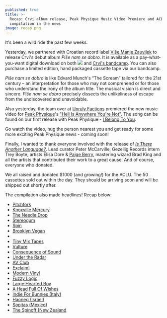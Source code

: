```yaml
---
published: true
title: >-
  Recap: Crvi album release, Peak Physique Music Video Premiere and ACLU
  compilation in the news
image: recap.png
---
```

It's been a wild ride the past few weeks.

Yesterday, we partnered with Croatian record label [Više Manje Zauvijek](https://visemanjezauvijek.com) to release Crvi's debut album _Piše nam se dobro_. It is available as a pay-what-you-want digital download on both ![]({{site.baseurl}}/https://gezelligrecords.bandcamp.com/album/pi-e-nam-se-dobro) and [Crvi's bandcamp](https://grupacrvi.bandcamp.com/). You can also purchase a limited edition, hand packaged cassette tape via our bandcamp. 

_Piše nam se dobro_ is like Edvard Munch's “The Scream” tailored for the 21st century – an interpretation for those who may not comprehend or for those who understand the irony of the album title. The musical vision is direct and sincere. _Piše nam se dobro_ precisely dissects the unlikeliness of escape from the undiscovered and unavoidable.

Also yesterday, the team over at [Unruly Factions](http://www.unrulyfactions.com) premiered the new music video for [Peak Physique](http://www.ilovepeakphysique.com/)'s ["Hell Is Anywhere You're Not"](http://www.unrulyfactions.com/hot-tracks/peak-physique-hell-is-anywhere-youre-not-video-premiere). The song can be found on our first release with Peak Physique - [I Belong To You](https://gezelligrecords.bandcamp.com/album/i-belong-to-you). 

Go watch the video, hug the person nearest you and get ready for some more exciting Peak Physique news - coming soon!

Finally, I wanted to thank everyone involved with the release of [_Is There Another Language?_](https://gezelligrecords.bandcamp.com/album/is-there-another-language). Lead curator Peter McCarville, Gezellig Records intern Trey Boyte, artists Elisa Dore & [Paige Berry](http://www.paigeberrydesign.com/), mastering wizard Brad King and all the artists that contributed their work to a great cause. And of course, everyone who donated.

We all raised and donated $1000 (and growing!) for the ACLU. The 50 cassettes sold out within the day. They should be arriving soon and will be shipped out shortly after. 

The compilation also made headlines! Recap below:

- [Pitchfork](http://pitchfork.com/news/71022-mount-eerie-pains-of-being-pure-at-heart-more-on-new-aclu-benefit-album/)
- [Knoxville Mercury](http://www.knoxmercury.com/2017/01/25/knoxville-based-gezellig-records-earns-international-attention-aclu-benefit-album/)
- [The Needle Drop](https://www.youtube.com/watch?v=NSYTd1OEacM)
- [Stereogum](http://www.stereogum.com/1920785/new-mount-eerie-song-appears-on-aclu-benefit-comp-is-there-another-language/music/)
- [Spin](http://www.spin.com/2017/01/mount-eerie-the-pains-of-being-pure-at-heart-surfer-blood-featured-on-new-protest-compilation/)
- [Brooklyn Vegan](http://www.brooklynvegan.com/mount-eerie-pains-of-being-pure-at-heart-dean-britta-more-on-aclu-benefit-comp/)
- 
- [Tiny Mix Tapes](http://www.tinymixtapes.com/chocolate-grinder/listen-mount-eerie-crow)
- [Vulture](http://www.vulture.com/2017/01/all-the-songs-protesting-trumps-inauguration.html)
- [Consequence of Sound](http://consequenceofsound.net/2017/01/mount-eerie-the-pains-of-being-pure-at-heart-contribute-new-music-to-is-there-another-language-benefit-album/)
- [Under the Radar](http://www.undertheradarmag.com/news/aclu_benefit_comp_features_new_mount_eerie_and_the_pains_of_being_pure_at_h)
- [AV Club](http://www.avclub.com/article/you-can-support-worthy-causes-these-inauguration-d-248773)
- [Exclaim!](http://exclaim.ca/music/article/make_a_difference_10_of_the_best_anti-trump_protest_releases-to_benefit_the_aclu_planned_parenthood_and_350_org)
- [Modern Vinyl](http://modern-vinyl.com/2017/01/20/labels-band-rally-against-trump-with-new-music/)
- [Fuzzy Logic](http://www.logicfuzzy.com/2017/01/newsworthy-12217.html)
- [Large Hearted Boy](http://www.largeheartedboy.com/blog/archive/2017/01/shorties_an_int_101.html)
- [A Head Full Of Wishes](http://www.fullofwishes.co.uk/2017/01/30/dean-and-britta-track-on-aclu-benefit-album/)
- [Indie For Bunnies (Italy)](http://www.indieforbunnies.com/2017/01/20/un-inedito-di-mount-eerie-appare-in-una-nuova-compilation-benefica/)
- [Haoneg (Israel)](http://haoneg.com/oneg/18621)
- [Sopitas (Mexico)](http://www.sopitas.com/712924-the-pains-of-being-pure-at-heart-mas-alzan-la-voz-nueva-musica/)
- [The Spinoff (New Zealand](http://thespinoff.co.nz/music/27-01-2017/the-album-cycle-new-releases-reviewed-from-new-dawn-sleater-kinney-a-bunch-of-artists-against-trump/)